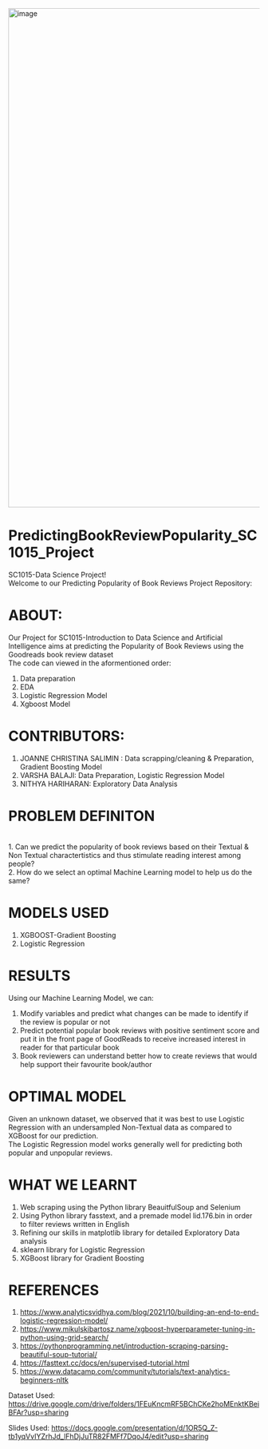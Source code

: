 <img width="1000" alt="image" src="https://user-images.githubusercontent.com/92350663/164890945-72d37df1-769d-4077-bf5b-7e19b773e1ad.png">

# PredictingBookReviewPopularity_SC1015_Project
SC1015-Data Science Project!<br />
Welcome to our Predicting Popularity of Book Reviews Project Repository:
# ABOUT:
Our Project for SC1015-Introduction to Data Science and Artificial Intelligence aims at predicting the Popularity of Book Reviews using the Goodreads book review dataset<br />
The code can viewed in the aformentioned order:
1. Data preparation  
2. EDA
3. Logistic Regression Model
4. Xgboost Model

# CONTRIBUTORS:
1. JOANNE CHRISTINA SALIMIN : Data scrapping/cleaning & Preparation, Gradient Boosting Model
2. VARSHA BALAJI: Data Preparation, Logistic Regression Model 
3. NITHYA HARIHARAN: Exploratory Data Analysis 

# PROBLEM DEFINITON 
<br />
1. Can we predict the popularity of book reviews based on their Textual & Non Textual charactertistics and thus stimulate reading interest among people?<br />
2. How do we select an optimal Machine Learning model to help us do the same?

# MODELS USED
1. XGBOOST-Gradient Boosting
2. Logistic Regression

# RESULTS 
Using our Machine Learning Model, we can:
1. Modify variables and predict what changes can be made to identify if the review is popular or not
2. Predict potential popular book reviews with positive sentiment score and put it in the front page of GoodReads to receive increased interest in reader for that particular book
3. Book reviewers can understand better how to create reviews that would help support their favourite book/author
# OPTIMAL MODEL
Given an unknown dataset, we observed that it was best to use Logistic Regression with an undersampled Non-Textual data as compared to XGBoost for our prediction. <br />
The Logistic Regression model works generally well for predicting both popular and unpopular reviews.

# WHAT WE LEARNT 
1.  Web scraping using the Python library BeauitfulSoup and Selenium 
2.  Using Python library fasstext, and a premade model lid.176.bin in order to filter reviews written in English 
3.  Refining our skills in matplotlib library for detailed Exploratory Data analysis 
4.  sklearn library for Logistic Regression
5.  XGBoost library for Gradient Boosting 
# REFERENCES
1. https://www.analyticsvidhya.com/blog/2021/10/building-an-end-to-end-logistic-regression-model/
2. https://www.mikulskibartosz.name/xgboost-hyperparameter-tuning-in-python-using-grid-search/
3. https://pythonprogramming.net/introduction-scraping-parsing-beautiful-soup-tutorial/
4. https://fasttext.cc/docs/en/supervised-tutorial.html
5. https://www.datacamp.com/community/tutorials/text-analytics-beginners-nltk




Dataset Used: https://drive.google.com/drive/folders/1FEuKncmRF5BChCKe2hoMEnktKBeiBFAr?usp=sharing 

Slides Used: https://docs.google.com/presentation/d/1OR5Q_Z-tb1yqVvIYZrhJd_lFhDjJuTR82FMFf7DqoJ4/edit?usp=sharing
